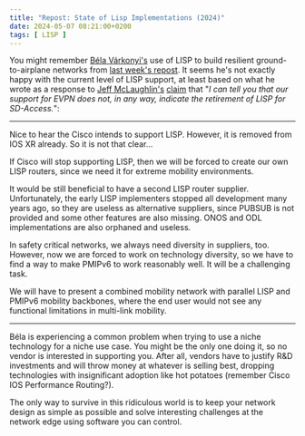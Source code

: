 ```yaml
---
title: "Repost: State of Lisp Implementations (2024)"
date: 2024-05-07 08:21:00+0200
tags: [ LISP ]
---
```

You might remember [Béla Várkonyi's](https://www.linkedin.com/in/belavarkonyi/) use of LISP to build resilient ground-to-airplane networks from [last week's repost](/2024/05/repost-lisp-mobility.html). It seems he's not exactly happy with the current level of LISP support, at least based on what he wrote as a response to [Jeff McLaughlin's](https://www.linkedin.com/in/ccie14023/) [claim](/2024/04/mobility-campus-networks-lisp-evpn.html#2211) that "_I can tell you that our support for EVPN does not, in any way, indicate the retirement of LISP for SD-Access._":

---

Nice to hear the Cisco intends to support LISP. However, it is removed from IOS XR already. So it is not that clear...

If Cisco will stop supporting LISP, then we will be forced to create our own LISP routers, since we need it for extreme mobility environments.
<!--more-->
It would be still beneficial to have a second LISP router supplier. Unfortunately, the early LISP implementers stopped all development many years ago, so they are useless as alternative suppliers, since PUBSUB is not provided and some other features are also missing. ONOS and ODL implementations are also orphaned and useless.

In safety critical networks, we always need diversity in suppliers, too. However, now we are forced to work on technology diversity, so we have to find a way to make PMIPv6 to work reasonably well. It will be a challenging task.

We will have to present a combined mobility network with parallel LISP and PMIPv6 mobility backbones, where the end user would not see any functional limitations in multi-link mobility.

---

Béla is experiencing a common problem when trying to use a niche technology for a niche use case. You might be the only one doing it, so no vendor is interested in supporting you. After all, vendors have to justify R&D investments and will throw money at whatever is selling best, dropping technologies with insignificant adoption like hot potatoes (remember Cisco IOS Performance Routing?).

The only way to survive in this ridiculous world is to keep your network design as simple as possible and solve interesting challenges at the network edge using software you can control.
